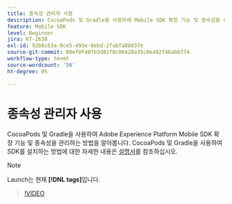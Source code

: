 ```yaml
---
title: 종속성 관리자 사용
description: CocoaPods 및 Gradle을 사용하여 Mobile SDK 확장 기능 및 종속성을 관리하는 방법을 알아봅니다.
feature: Mobile SDK
level: Beginner
jira: KT-2638
exl-id: 92b8c63a-0ce5-493e-8ebd-2fabfa88d37e
source-git-commit: 00ef0f40fb3d82f0c06428a35c0e402f46ab6774
workflow-type: tm+mt
source-wordcount: '56'
ht-degree: 0%

---
```


# 종속성 관리자 사용

CocoaPods 및 Gradle을 사용하여 Adobe Experience Platform Mobile SDK 확장 기능 및 종속성을 관리하는 방법을 알아봅니다. CocoaPods 및 Gradle을 사용하여 SDK를 설치하는 방법에 대한 자세한 내용은 [설명서](https://developer.adobe.com/client-sdks/documentation/getting-started/get-the-sdk/)를 참조하십시오.

>[!NOTE]
>
> Launch는 현재 **[!DNL tags]**&#x200B;입니다.

>[!VIDEO](https://video.tv.adobe.com/v/26263/?learn=on)
